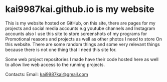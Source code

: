 # kai9987kai.github.io is my website 

This is my website hosted on GitHub, on this site, there are pages for my projects and social media accounts e.g youtube channels and Instagram accounts also I use this site to store screenshots of my programs for Promotional reasons and projects as well as other photos I need to store On this website. There are some random things and some very relevant things because there is not one thing that I need this site for.



Some web project repositories I made have their code hosted here as well to allow live web access to the running projects.

Contacts:
Email: kai9987kai@gmail.com


